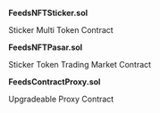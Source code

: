 **FeedsNFTSticker.sol**

Sticker Multi Token Contract



**FeedsNFTPasar.sol**

Sticker Token Trading Market Contract



**FeedsContractProxy.sol**

Upgradeable Proxy Contract

